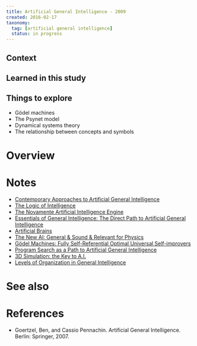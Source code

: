 ```yaml
---
title: Artificial General Intelligence - 2009
created: 2016-02-17
taxonomy:
  tag: [artificial general intelligence]
  status: in progress
---
```


## Context

## Learned in this study

## Things to explore

* Gödel machines
* The Psynet model
* Dynamical systems theory
* The relationship between concepts and symbols

# Overview

# Notes
* [Contemporary Approaches to Artificial General Intelligence](../../papers/contemporary-approaches-to-artificial-general-intelligence/article.md)
* [The Logic of Intelligence](../../papers/pei-wang-the-logic-of-intelligence/article.md)
* [The Novamente Artificial Intelligence Engine](../../papers/the-novamente-artificial-intelligence-engine/article.md)
* [Essentials of General Intelligence: The Direct Path to Artificial General Intelligence](../../papers/peter-voss-essentials-of-general-intelligence-the-direct-path-to-artificial-general-intelligence/article.md)
* [Artificial Brains](../../papers/hugo-de-garis-artificial-brains/article.md)
* [The New AI: General & Sound & Relevant for Physics](../../papers/jurgen-schmidhuber-the-new-ai-general-sound-relevant-for-physics/article.md)
* [Gödel Machines: Fully Self-Referential Optimal Universal Self-improvers](../../papers/jurgen-schmidhuber-godel-machines-fully-self-referential-optimal-universal-self-improvers/article.md)
* [Program Search as a Path to Artificial General Intelligence](../../papers/lukasz-kaiser-program-search-as-a-path-to-artificial-general-intelligence/article.md)
* [3D Simulation: the Key to A.I.](../../papers/keith-hoyes-3d-simulation-the-key-to-ai/article.md)
* [Levels of Organization in General Intelligence](../../papers/eliezer-yudkowsky-levels-of-organization-in-general-intelligence/article.md)

# See also

# References
* Goertzel, Ben, and Cassio Pennachin. Artificial General Intelligence. Berlin: Springer, 2007.
